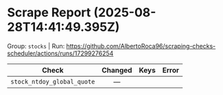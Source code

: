 # Scrape Report (2025-08-28T14:41:49.395Z)

Group: `stocks`  |  Run: https://github.com/AlbertoRoca96/scraping-checks-scheduler/actions/runs/17299276254

| Check | Changed | Keys | Error |
|---|:---:|:--|:--|
| `stock_ntdoy_global_quote` | — |  |  |
